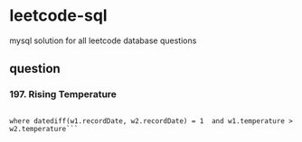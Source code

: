 # leetcode-sql
mysql solution for all leetcode database questions

## question
### 197. Rising Temperature

```select w1.id from Weather w1, Weather w2

where datediff(w1.recordDate, w2.recordDate) = 1  and w1.temperature > w2.temperature```
